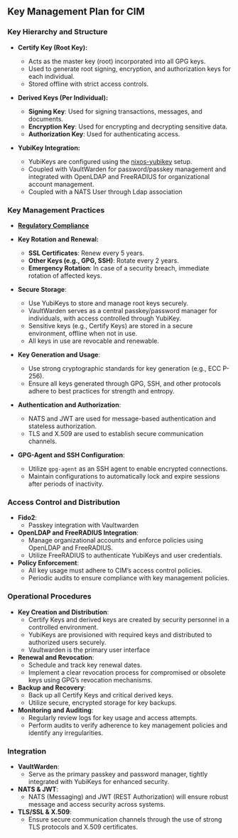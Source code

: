 ## Key Management Plan for CIM

### Key Hierarchy and Structure
   - **Certify Key (Root Key):**  
     - Acts as the master key (root) incorporated into all GPG keys.
     - Used to generate root signing, encryption, and authorization keys for each individual.
     - Stored offline with strict access controls.

   - **Derived Keys (Per Individual):**  
     - **Signing Key**: Used for signing transactions, messages, and documents.
     - **Encryption Key**: Used for encrypting and decrypting sensitive data.
     - **Authorization Key**: Used for authenticating access.

   - **YubiKey Integration:**  
     - YubiKeys are configured using the [nixos-yubikey](https://github.com/thecowboyai/nixos-yubikey) setup.
     - Coupled with VaultWarden for password/passkey management and integrated with OpenLDAP and FreeRADIUS for organizational account management.
     - Coupled with a NATS User through Ldap association

### Key Management Practices
   - **[Regulatory Compliance](./regulatory.md)** 
   - **Key Rotation and Renewal:**
     - **SSL Certificates**: Renew every 5 years.
     - **Other Keys (e.g., GPG, SSH)**: Rotate every 2 years.
     - **Emergency Rotation**: In case of a security breach, immediate rotation of affected keys.
   - **Secure Storage**:
     - Use YubiKeys to store and manage root keys securely.
     - VaultWarden serves as a central passkey/password manager for individuals, with access controlled through YubiKey.
     - Sensitive keys (e.g., Certify Keys) are stored in a secure environment, offline when not in use.
     - All keys in use are revocable and renewable.

   - **Key Generation and Usage**:
     - Use strong cryptographic standards for key generation (e.g., ECC P-256).
     - Ensure all keys generated through GPG, SSH, and other protocols adhere to best practices for strength and entropy.
   - **Authentication and Authorization**:
     - NATS and JWT are used for message-based authentication and stateless authorization.
     - TLS and X.509 are used to establish secure communication channels.
   - **GPG-Agent and SSH Configuration**:
     - Utilize `gpg-agent` as an SSH agent to enable encrypted connections.
     - Maintain configurations to automatically lock and expire sessions after periods of inactivity.

### Access Control and Distribution
   - **Fido2**:
     - Passkey integration with Vaultwarden
   - **OpenLDAP and FreeRADIUS Integration**:
     - Manage organizational accounts and enforce policies using OpenLDAP and FreeRADIUS.
     - Utilize FreeRADIUS to authenticate YubiKeys and user credentials.
   - **Policy Enforcement**:
     - All key usage must adhere to CIM’s access control policies.
     - Periodic audits to ensure compliance with key management policies.

### Operational Procedures
   - **Key Creation and Distribution**:
     - Certify Keys and derived keys are created by security personnel in a controlled environment.
     - YubiKeys are provisioned with required keys and distributed to authorized users securely.
     - Vaultwarden is the primary user interface
   - **Renewal and Revocation**:
     - Schedule and track key renewal dates.
     - Implement a clear revocation process for compromised or obsolete keys using GPG’s revocation mechanisms.
   - **Backup and Recovery**:
     - Back up all Certify Keys and critical derived keys.
     - Utilize secure, encrypted storage for key backups.
   - **Monitoring and Auditing**:
     - Regularly review logs for key usage and access attempts.
     - Perform audits to verify adherence to key management policies and identify any irregularities.

### Integration
   - **VaultWarden**:
     - Serve as the primary passkey and password manager, tightly integrated with YubiKeys for enhanced security.
   - **NATS & JWT**:
     - NATS (Messaging) and JWT (REST Authorization) will ensure robust message and access security across systems.
   - **TLS/SSL & X.509**:
     - Ensure secure communication channels through the use of strong TLS protocols and X.509 certificates.
